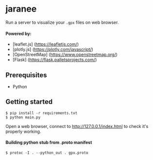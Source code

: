 # jaranee

Run a server to visualize your `.gpx` files on web browser.

#### Powered by:
- [leaflet.js] (https://leafletjs.com/)
- [plotly.js] (https://plotly.com/javascript/)
- [OpenStreetMap] (https://www.openstreetmap.org/)
- [Flask] (https://flask.palletsprojects.com/)

## Prerequisites

- Python

## Getting started

```shell
$ pip install -r requirements.txt
$ python main.py
```

Open a web browser, connect to http://127.0.0.1/index.html to check it's properly working.

#### Building python stub from .proto manifest

```shell
$ protoc -I . --python_out . gpx.proto
```